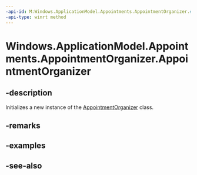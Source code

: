 ----api-id: M:Windows.ApplicationModel.Appointments.AppointmentOrganizer.#ctor
-api-type: winrt method
---<!-- Method syntaxpublic AppointmentOrganizer()--># Windows.ApplicationModel.Appointments.AppointmentOrganizer.AppointmentOrganizer## -descriptionInitializes a new instance of the [AppointmentOrganizer](appointmentorganizer.md) class.## -remarks## -examples## -see-also